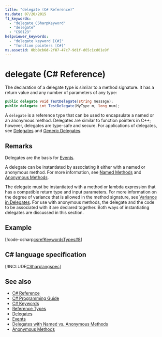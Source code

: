 ```yaml
---
title: "delegate (C# Reference)"
ms.date: 07/20/2015
f1_keywords: 
  - "delegate_CSharpKeyword"
  - "delegate"
  - "CS0123"
helpviewer_keywords: 
  - "delegate keyword [C#]"
  - "function pointers [C#]"
ms.assetid: 0bb8cb6d-2f87-47c7-9d1f-d65c1cd01e9f
---
```

# delegate (C# Reference)

The declaration of a delegate type is similar to a method signature. It has a return value and any number of parameters of any type:

```csharp
public delegate void TestDelegate(string message);
public delegate int TestDelegate(MyType m, long num);
```

A `delegate` is a reference type that can be used to encapsulate a named or an anonymous method. Delegates are similar to function pointers in C++; however, delegates are type-safe and secure. For applications of delegates, see [Delegates](../../../csharp/programming-guide/delegates/index.md) and [Generic Delegates](../../../csharp/programming-guide/generics/generic-delegates.md).

## Remarks

Delegates are the basis for [Events](../../../csharp/programming-guide/events/index.md).

A delegate can be instantiated by associating it either with a named or anonymous method. For more information, see [Named Methods](../../../csharp/programming-guide/delegates/delegates-with-named-vs-anonymous-methods.md) and [Anonymous Methods](../../../csharp/programming-guide/statements-expressions-operators/anonymous-methods.md).

The delegate must be instantiated with a method or lambda expression that has a compatible return type and input parameters. For more information on the degree of variance that is allowed in the method signature, see [Variance in Delegates](../../programming-guide/concepts/covariance-contravariance/using-variance-in-delegates.md). For use with anonymous methods, the delegate and the code to be associated with it are declared together. Both ways of instantiating delegates are discussed in this section.

## Example

[!code-csharp[csrefKeywordsTypes#8](~/samples/snippets/csharp/VS_Snippets_VBCSharp/csrefKeywordsTypes/CS/keywordsTypes.cs#8)]

## C# language specification

[!INCLUDE[CSharplangspec](~/includes/csharplangspec-md.md)]

## See also

- [C# Reference](../../../csharp/language-reference/index.md)  
- [C# Programming Guide](../../../csharp/programming-guide/index.md)  
- [C# Keywords](../../../csharp/language-reference/keywords/index.md)  
- [Reference Types](../../../csharp/language-reference/keywords/reference-types.md)  
- [Delegates](../../../csharp/programming-guide/delegates/index.md)  
- [Events](../../../csharp/programming-guide/events/index.md)  
- [Delegates with Named vs. Anonymous Methods](../../../csharp/programming-guide/delegates/delegates-with-named-vs-anonymous-methods.md)  
- [Anonymous Methods](../../../csharp/programming-guide/statements-expressions-operators/anonymous-methods.md)
